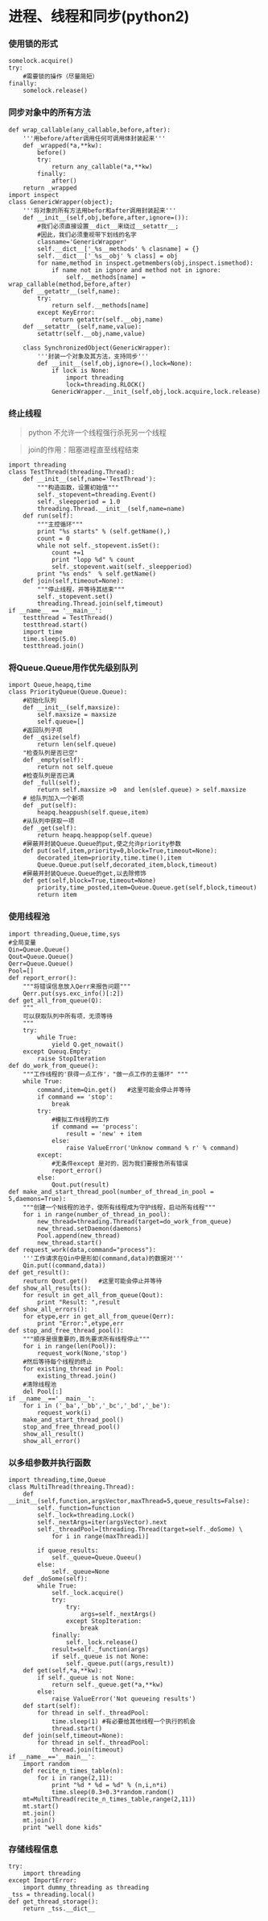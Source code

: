 进程、线程和同步(python2)
==============================
### 使用锁的形式

    somelock.acquire()
    try:
        #需要锁的操作（尽量简短）
    finally:
        somelock.release()

### 同步对象中的所有方法

    def wrap_callable(any_callable,before,after):
        '''用before/after调用任何可调用体封装起来'''
        def _wrapped(*a,**kw):
            before()
            try:
                return any_callable(*a,**kw)
            finally:
                after()
        return _wrapped
    import inspect
    class GenericWrapper(object);
        '''将对象的所有方法用befor和after调用封装起来'''
        def __init__(self,obj,before,after,ignore=()):
            #我们必须直接设置__dict__来绕过__setattr__;
            #因此，我们必须重视带下划线的名字
            clasname='GenericWrapper'
            self.__dict__['_%s__methods' % clasname] = {}
            self.__dict__['_%s__obj' % class] = obj
            for name,method in inspect.getmembers(obj,inspect.ismethod):
                if name not in ignore and method not in ignore:
                    self.__methods[name] = wrap_callable(method,before,after)
        def __getattr__(self,name):
            try:
                return self.__methods[name]
            except KeyError:
                return getattr(self.__obj,name)
        def __setattr__(self,name,value):
            setattr(self.__obj,name,value)

        class SynchronizedObject(GenericWrapper):
            '''封装一个对象及其方法，支持同步'''
            def __init__(self,obj,ignore=(),lock=None):
                if lock is None:
                    import threading
                    lock=threading.RLOCK()
                GenericWrapper.__init_(self,obj,lock.acquire,lock.release)

### 终止线程
>python 不允许一个线程强行杀死另一个线程

>join的作用：阻塞进程直至线程结束

    import threading
    class TestThread(threading.Thread):
        def __init__(self,name='TestThread'):
            """构造函数，设置初始值"""
            self._stopevent=threading.Event()
            self._sleepperiod = 1.0
            threading.Thread.__init__(self,name=name)
        def run(self):
            """主控循环"""
            print "%s starts" % (self.getName(),)
            count = 0
            while not self._stopevent.isSet():
                count +=1
                print "lopp %d" % count
                self._stopevent.wait(self._sleepperiod)
            print "%s ends"  % self.getName()
        def join(self,timeout=None):
            """停止线程，并等待其结束"""
            self._stopevent.set()
            threading.Thread.join(self,timeout)
    if __name__ == '__main__':
        testthread = TestThread()
        testthread.start()
        import time
        time.sleep(5.0)
        testthread.join()

### 将Queue.Queue用作优先级别队列

    import Queue,heapq,time
    class PriorityQueue(Queue.Queue):
        #初始化队列
        def __init__(self,maxsize):
            self.maxsize = maxsize
            self.queue=[]
        #返回队列子项
        def _qsize(self)
            return len(self.queue)
        "检查队列是否已空"
        def _empty(self):
            return not self.queue
        #检查队列是否已满
        def _full(self);
            return self.maxsize >0  and len(slef.queue) > self.maxsize
        # 给队列加入一个新项
        def _put(self):
            heapq.heappush(self.queue,item)
        #从队列中获取一项
        def _get(self):
            return heapq.heappop(self.queue)
        #屏蔽并封装Queue.Queue的put,使之允许priority参数
        def put(self,item,priority=0,block=True,timeout=None):
            decorated_item=priority,time.time(),item
            Queue.Queue.put(self,decorated_item,block,timeout)
        #屏蔽并封装Queue.Queue的get,以去除修饰
        def get(self,block=True,timeout=None)
            priority,time_posted,item=Queue.Queue.get(self,block,timeout)
            return item

### 使用线程池

    import threading,Queue,time,sys
    #全局变量
    Qin=Queue.Queue()
    Qout=Queue.Queue()
    Qerr=Queue.Queue()
    Pool=[]
    def report_error():
        """将错误信息放入Qerr来报告问题"""
        Qerr.put(sys.exc_info()[:2])
    def get_all_from_queue(Q):
        """
        可以获取队列中所有项，无须等待
        """
        try:
            while True:
                yield Q.get_nowait()
        except Queuq.Empty:
            raise StopIteration
    def do_work_from_queue():
        """工作线程的'获得一点工作'，"做一点工作的主循环" """
        while True:
            command,item=Qin.get()   #这里可能会停止并等待
            if command == 'stop':
                break
            try:
                #模拟工作线程的工作
                if command == 'process':
                    result = 'new' + item
                else:
                    raise ValueError('Unknow command % r' % command)
            except:
                #无条件except 是对的，因为我们要报告所有错误
                report_error()
            else:
                Qout.put(result)
    def make_and_start_thread_pool(number_of_thread_in_pool = 5,daemons=True):
        """创建一个N线程的池子，使所有线程成为守护线程，启动所有线程"""
        for i in range(number_of_thread_in_pool):
            new_thread=threading.Thread(target=do_work_from_queue)
            new_thread.setDaemon(daemons)
            Pool.append(new_thread)
            new_thread.start()
    def request_work(data,command="process"):
        '''工作请求在Qin中是形如(command,data)的数据对'''
        Qin.put((command,data))
    def get_result():
        reuturn Qout.get()   #这里可能会停止并等待
    def show_all_results():
        for result in get_all_from_queue(Qout):
            print "Result: ",result
    def show_all_errors():
        for etype,err in get_all_from_queue(Qerr):
            print "Error:",etype,err
    def stop_and_free_thread_pool():
        """顺序是很重要的,首先要求所有线程停止"""
        for i in range(len(Pool)):
            request_work(None,'stop')
        #然后等待每个线程的终止
        for existing_thread in Pool:
            existing_thread.join()
        #清除线程池
        del Pool[:]
    if __name__=='__main__':
        for i in ('_ba','_bb','_bc','_bd','_be'):
            request_work(i)
        make_and_start_thread_pool()
        stop_and_free_thread_pool()
        show_all_result()
        show_all_error()

### 以多组参数并执行函数

    import threading,time,Queue
    class MultiThread(threaing.Thread):
        def __init__(self,function,argsVector,maxThread=5,queue_results=False):
            self._function=function
            self._lock=threading.Lock()
            self._nextArgs=iter(argsVector).next
            self._threadPool=[threading.Thread(target=self._doSome) \ 
                for i in range(maxThreadi)]
            
            if queue_results:
                self._queue=Queue.Queeu()
            else:
                self._queue=None
        def _doSome(self):
            while True:
                self._lock.acquire()
                try:
                    try:
                        args=self._nextArgs()
                    except StopIteration:
                        break
                finally:
                    self._lock.release()
                result=self._function(args)
                if self._queue is not None:
                    self._queue.put((args,result))
        def get(self,*a,**kw):
            if self._queue is not None:
                return self._queue.get(*a,**kw)
            else:
                raise ValueError('Not queueing results')
        def start(self):
            for thread in self._threadPool:
                time.sleep(1) #有必要给其他线程一个执行的机会
                thread.start()
        def join(self,timeout=None):
            for thread in self._threadPool:
                thread.join(timeout)
    if __name__=='__main__':
        import random
        def recite_n_times_table(n):
            for i in range(2,11):
                print "%d * %d = %d" % (n,i,n*i)
                time.sleep(0.3+0.3*random.random()
        mt=MultiThread(recite_n_times_table,range(2,11))
        mt.start()
        mt.join()
        mt.join()
        print "well done kids"


### 存储线程信息

    try:
        import threading
    except ImportError:
        import dummy_threading as threading
    _tss = threading.local()
    def get_thread_storage():
        return _tss.__dict__
    



